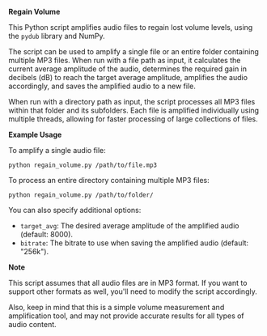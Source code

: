 **Regain Volume**

This Python script amplifies audio files to regain lost volume levels, using the `pydub` library and NumPy.

The script can be used to amplify a single file or an entire folder containing multiple MP3 files. When run with a file path as input, it calculates the current average amplitude of the audio, determines the required gain in decibels (dB) to reach the target average amplitude, amplifies the audio accordingly, and saves the amplified audio to a new file.

When run with a directory path as input, the script processes all MP3 files within that folder and its subfolders. Each file is amplified individually using multiple threads, allowing for faster processing of large collections of files.

**Example Usage**

To amplify a single audio file:
```
python regain_volume.py /path/to/file.mp3
```

To process an entire directory containing multiple MP3 files:
```
python regain_volume.py /path/to/folder/
```

You can also specify additional options:

* `target_avg`: The desired average amplitude of the amplified audio (default: 8000).
* `bitrate`: The bitrate to use when saving the amplified audio (default: "256k").

**Note**

This script assumes that all audio files are in MP3 format. If you want to support other formats as well, you'll need to modify the script accordingly.

Also, keep in mind that this is a simple volume measurement and amplification tool, and may not provide accurate results for all types of audio content.